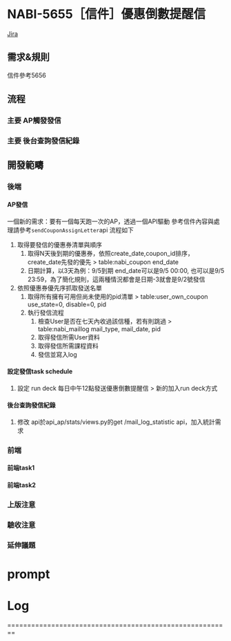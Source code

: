 # NABI-5655［信件］優惠倒數提醒信
[Jira](https://104corp.atlassian.net/browse/NABI-5655)

## 需求&規則
信件參考5656

 
## 流程
### 主要 AP觸發發信
### 主要 後台查詢發信紀錄
 
## 開發範疇

### 後端
#### AP發信
一個新的需求：要有一個每天跑一次的AP，透過一個API驅動
參考信件內容與處理請參考`sendCouponAssignLetter`api
流程如下
1. 取得要發信的優惠券清單與順序
   1. 取得N天後到期的優惠券，依照create_date,coupon_id排序，create_date先發的優先 > table:nabi_coupon end_date
   2. 日期計算，以3天為例：9/5到期 end_date可以是9/5 00:00, 也可以是9/5 23:59，為了簡化規則，這兩種情況都會是日期-3就會是9/2號發信
2. 依照優惠券優先序抓取發送名單
   1. 取得所有擁有可用但尚未使用的pid清單 > table:user_own_coupon use_state=0, disable=0, pid
   2. 執行發信流程
      1. 檢查User是否在七天內收過該信種，若有則跳過 > table:nabi_maillog mail_type, mail_date, pid
      2. 取得發信所需User資料
      3. 取得發信所需課程資料
      4. 發信並寫入log

#### 設定發信task schedule
1. 設定 run deck 每日中午12點發送優惠倒數提醒信 > 新的加入run deck方式
#### 後台查詢發信紀錄
1. 修改 api於api_ap/stats/views.py的get /mail_log_statistic api，加入統計需求

### 前端
#### 前端task1
#### 前端task2

### 上版注意

### 驗收注意

### 延伸議題

# prompt

# Log
========================================================
